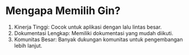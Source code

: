 # Mengapa Memilih Gin?

   1. Kinerja Tinggi: Cocok untuk aplikasi dengan lalu lintas besar.
   2. Dokumentasi Lengkap: Memiliki dokumentasi yang mudah diikuti.
   3. Komunitas Besar: Banyak dukungan komunitas untuk pengembangan lebih lanjut.